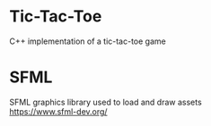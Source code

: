 # Tic-Tac-Toe
C++ implementation of a tic-tac-toe game

# SFML
SFML graphics library used to load and draw assets<br>
https://www.sfml-dev.org/
